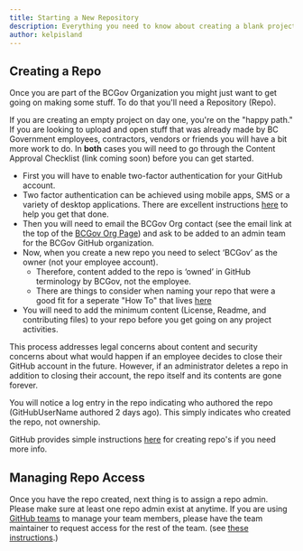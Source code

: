 ```yaml
---
title: Starting a New Repository
description: Everything you need to know about creating a blank project in the BCGov Org.
author: kelpisland
---
```

## Creating a Repo

Once you are part of the BCGov Organization you might just want to get going on making some stuff. To do that you'll need a Repository (Repo).

If you are creating an empty project on day one, you're on the "happy path." If you are looking to upload and open stuff that was already made by BC Government employees, contractors, vendors or friends you will have a bit more work to do. In **both** cases you will need to go through the Content Approval Checklist (link coming soon) before you can get started.

- First you will have to enable two-factor authentication for your GitHub account.
 - Two factor authentication can be achieved using mobile apps, SMS or a variety of desktop applications. There are excellent instructions <a rel="2FA" href="https://help.github.com/articles/about-two-factor-authentication/"> here</a> to help you get that done.
- Then you will need to email the BCGov Org contact (see  the email link at the top of the <a rel="home" href="https://github.com/bcgov"> BCGov Org Page</a>) and ask to be added to an admin team for the BCGov GitHub organization.
- Now, when you create a new repo you need to select ‘BCGov’ as the owner (not your employee account).
	- Therefore, content added to the repo is ‘owned’ in GitHub terminology by BCGov, not the employee. 
	- There are things to consider when naming your repo that were a good fit for a seperate "How To" that lives [here](Naming-Repos.md)
- You will need to add the minimum content (License, Readme, and contributing files) to your repo before you get going on any project activities.

This process addresses legal concerns about content and security concerns about what would happen if an employee decides to close their GitHub account in the future. However, if an administrator deletes a repo in addition to closing their account, the repo itself and its contents are gone forever.

You will notice a log entry in the repo indicating who authored the repo (GitHubUserName authored 2 days ago). This simply indicates who created the repo, not ownership. 

GitHub provides simple instructions <a rel="instr" href="https://help.github.com/articles/creating-a-new-repository/"> here</a> for creating repo's if you need more info.


## Managing Repo Access
Once you have the repo created, next thing is to assign a repo admin. Please make sure at least one repo admin exist at anytime. If you are using [GitHub teams](https://help.github.com/en/github/setting-up-and-managing-organizations-and-teams/about-teams) to manage your team members, please have the team maintainer to request access for the rest of the team. (see [these instructions](https://developer.gov.bc.ca/Getting-Started-on-the-DevOps-Platform/How-to-request-new-GitHub-user-access-or-repository-creation).)
